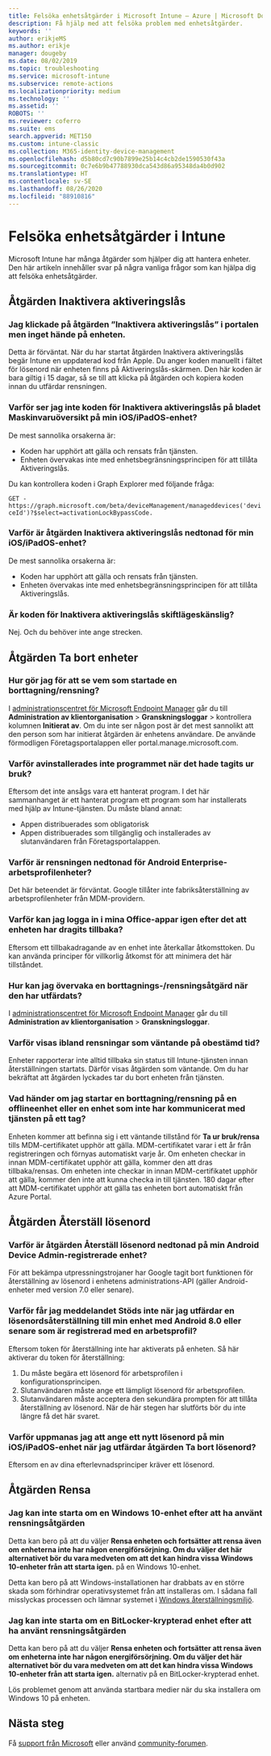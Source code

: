 ```yaml
---
title: Felsöka enhetsåtgärder i Microsoft Intune – Azure | Microsoft Docs
description: Få hjälp med att felsöka problem med enhetsåtgärder.
keywords: ''
author: erikjeMS
ms.author: erikje
manager: dougeby
ms.date: 08/02/2019
ms.topic: troubleshooting
ms.service: microsoft-intune
ms.subservice: remote-actions
ms.localizationpriority: medium
ms.technology: ''
ms.assetid: ''
ROBOTS: ''
ms.reviewer: coferro
ms.suite: ems
search.appverid: MET150
ms.custom: intune-classic
ms.collection: M365-identity-device-management
ms.openlocfilehash: d5b80cd7c90b7899e25b14c4cb2de1590530f43a
ms.sourcegitcommit: 0c7e6b9b47788930dca543d86a95348da4b0d902
ms.translationtype: HT
ms.contentlocale: sv-SE
ms.lasthandoff: 08/26/2020
ms.locfileid: "88910816"
---
```

# <a name="troubleshoot-device-actions-in-intune"></a>Felsöka enhetsåtgärder i Intune

Microsoft Intune har många åtgärder som hjälper dig att hantera enheter. Den här artikeln innehåller svar på några vanliga frågor som kan hjälpa dig att felsöka enhetsåtgärder.

## <a name="disable-activation-lock-action"></a>Åtgärden Inaktivera aktiveringslås

### <a name="i-clicked-the-disable-activation-lock-action-in-the-portal-but-nothing-happened-on-the-device"></a>Jag klickade på åtgärden ”Inaktivera aktiveringslås” i portalen men inget hände på enheten.
Detta är förväntat. När du har startat åtgärden Inaktivera aktiveringslås begär Intune en uppdaterad kod från Apple. Du anger koden manuellt i fältet för lösenord när enheten finns på Aktiveringslås-skärmen. Den här koden är bara giltig i 15 dagar, så se till att klicka på åtgärden och kopiera koden innan du utfärdar rensningen.

### <a name="why-dont-i-see-the-disable-activation-lock-code-in-the-hardware-overview-blade-of-my-iosipados-device"></a>Varför ser jag inte koden för Inaktivera aktiveringslås på bladet Maskinvaruöversikt på min iOS/iPadOS-enhet?
De mest sannolika orsakerna är:
- Koden har upphört att gälla och rensats från tjänsten.
- Enheten övervakas inte med enhetsbegränsningsprincipen för att tillåta Aktiveringslås.

Du kan kontrollera koden i Graph Explorer med följande fråga:

```GET - https://graph.microsoft.com/beta/deviceManagement/manageddevices('deviceId')?$select=activationLockBypassCode.```

### <a name="why-is-the-disable-activation-lock-action-greyed-out-for-my-iosipados-device"></a>Varför är åtgärden Inaktivera aktiveringslås nedtonad för min iOS/iPadOS-enhet?
De mest sannolika orsakerna är: 
- Koden har upphört att gälla och rensats från tjänsten.
- Enheten övervakas inte med enhetsbegränsningsprincipen för att tillåta Aktiveringslås.

### <a name="is-the-disable-activation-lock-code-case-sensitive"></a>Är koden för Inaktivera aktiveringslås skiftlägeskänslig?
Nej. Och du behöver inte ange strecken.

## <a name="remove-devices-action"></a>Åtgärden Ta bort enheter

### <a name="how-do-i-tell-who-started-a-retirewipe"></a>Hur gör jag för att se vem som startade en borttagning/rensning?
I [administrationscentret för Microsoft Endpoint Manager](https://go.microsoft.com/fwlink/?linkid=2109431) går du till **Administration av klientorganisation** > **Granskningsloggar** > kontrollera kolumnen **Initierat av**.
Om du inte ser någon post är det mest sannolikt att den person som har initierat åtgärden är enhetens användare. De använde förmodligen Företagsportalappen eller portal.manage.microsoft.com.

### <a name="why-wasnt-my-application-uninstalled-after-using-retire"></a>Varför avinstallerades inte programmet när det hade tagits ur bruk?
Eftersom det inte ansågs vara ett hanterat program. I det här sammanhanget är ett hanterat program ett program som har installerats med hjälp av Intune-tjänsten. Du måste bland annat:
- Appen distribuerades som obligatorisk
- Appen distribuerades som tillgänglig och installerades av slutanvändaren från Företagsportalappen.

### <a name="why-is-wipe-grayed-out-for-android-enterprise-work-profile-devices"></a>Varför är rensningen nedtonad för Android Enterprise-arbetsprofilenheter?
Det här beteendet är förväntat. Google tillåter inte fabriksåterställning av arbetsprofilenheter från MDM-providern.

### <a name="why-can-i-sign-back-into-my-office-apps-after-my-device-was-retired"></a>Varför kan jag logga in i mina Office-appar igen efter det att enheten har dragits tillbaka?
Eftersom ett tillbakadragande av en enhet inte återkallar åtkomsttoken. Du kan använda principer för villkorlig åtkomst för att minimera det här tillståndet.

### <a name="how-can-i-monitor-a-retirewipe-action-after-it-was-issued"></a>Hur kan jag övervaka en borttagnings-/rensningsåtgärd när den har utfärdats?
I [administrationscentret för Microsoft Endpoint Manager](https://go.microsoft.com/fwlink/?linkid=2109431) går du till **Administration av klientorganisation** > **Granskningsloggar**.

### <a name="why-do-wipes-sometimes-show-as-pending-indefinitely"></a>Varför visas ibland rensningar som väntande på obestämd tid?
Enheter rapporterar inte alltid tillbaka sin status till Intune-tjänsten innan återställningen startats. Därför visas åtgärden som väntande. Om du har bekräftat att åtgärden lyckades tar du bort enheten från tjänsten.

### <a name="what-happens-if-i-start-a-retirewipe-on-an-offline-device-or-a-device-that-hasnt-communicated-with-the-service-in-a-while"></a>Vad händer om jag startar en borttagning/rensning på en offlineenhet eller en enhet som inte har kommunicerat med tjänsten på ett tag?
Enheten kommer att befinna sig i ett väntande tillstånd för **Ta ur bruk/rensa** tills MDM-certifikatet upphör att gälla. MDM-certifikatet varar i ett år från registreringen och förnyas automatiskt varje år. Om enheten checkar in innan MDM-certifikatet upphör att gälla, kommer den att dras tillbaka/rensas. Om enheten inte checkar in innan MDM-certifikatet upphör att gälla, kommer den inte att kunna checka in till tjänsten. 180 dagar efter att MDM-certifikatet upphör att gälla tas enheten bort automatiskt från Azure Portal.


## <a name="reset-passcode-action"></a>Åtgärden Återställ lösenord

### <a name="why-is-the-reset-passcode-action-greyed-out-on-my-android-device-admin-enrolled-device"></a>Varför är åtgärden Återställ lösenord nedtonad på min Android Device Admin-registrerade enhet?
För att bekämpa utpressningstrojaner har Google tagit bort funktionen för återställning av lösenord i enhetens administrations-API (gäller Android-enheter med version 7.0 eller senare).

### <a name="why-do-i-get-a-not-supported-message-when-i-issue-a-passcode-reset-to-my-android-80-or-later-work-profile-enrolled-device"></a>Varför får jag meddelandet Stöds inte när jag utfärdar en lösenordsåterställning till min enhet med Android 8.0 eller senare som är registrerad med en arbetsprofil?
Eftersom token för återställning inte har aktiverats på enheten. Så här aktiverar du token för återställning:
1. Du måste begära ett lösenord för arbetsprofilen i konfigurationsprincipen.
2. Slutanvändaren måste ange ett lämpligt lösenord för arbetsprofilen.
3. Slutanvändaren måste acceptera den sekundära prompten för att tillåta återställning av lösenord.
När de här stegen har slutförts bör du inte längre få det här svaret.

### <a name="why-am-i-prompted-to-set-a-new-passcode-on-my-iosipados-device-when-i-issue-the-remove-passcode-action"></a>Varför uppmanas jag att ange ett nytt lösenord på min iOS/iPadOS-enhet när jag utfärdar åtgärden Ta bort lösenord?
Eftersom en av dina efterlevnadsprinciper kräver ett lösenord.


## <a name="wipe-action"></a>Åtgärden Rensa

### <a name="i-cant-restart-a-windows-10-device-after-using-the-wipe-action"></a>Jag kan inte starta om en Windows 10-enhet efter att ha använt rensningsåtgärden
Detta kan bero på att du väljer **Rensa enheten och fortsätter att rensa även om enheterna inte har någon energiförsörjning. Om du väljer det här alternativet bör du vara medveten om att det kan hindra vissa Windows 10-enheter från att starta igen.** på en Windows 10-enhet.

Detta kan bero på att Windows-installationen har drabbats av en större skada som förhindrar operativsystemet från att installeras om. I sådana fall misslyckas processen och lämnar systemet i [Windows återställningsmiljö]( /windows-hardware/manufacture/desktop/windows-recovery-environment--windows-re--technical-reference).

### <a name="i-cant-restart-a-bitlocker-encrypted-device-after-using-the-wipe-action"></a>Jag kan inte starta om en BitLocker-krypterad enhet efter att ha använt rensningsåtgärden
Detta kan bero på att du väljer **Rensa enheten och fortsätter att rensa även om enheterna inte har någon energiförsörjning. Om du väljer det här alternativet bör du vara medveten om att det kan hindra vissa Windows 10-enheter från att starta igen.** alternativ på en BitLocker-krypterad enhet.

Lös problemet genom att använda startbara medier när du ska installera om Windows 10 på enheten.


## <a name="next-steps"></a>Nästa steg

Få [support från Microsoft](../fundamentals/get-support.md) eller använd [community-forumen](https://social.technet.microsoft.com/Forums/en-US/home?category=microsoftintune).